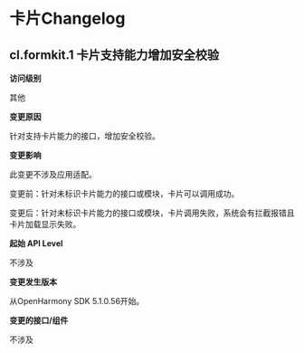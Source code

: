 # 卡片Changelog

## cl.formkit.1 卡片支持能力增加安全校验

**访问级别**

其他

**变更原因**

针对支持卡片能力的接口，增加安全校验。

**变更影响**

此变更不涉及应用适配。


变更前：针对未标识卡片能力的接口或模块，卡片可以调用成功。


变更后：针对未标识卡片能力的接口或模块，卡片调用失败，系统会有拦截报错且卡片加载显示失败。

**起始 API Level**

不涉及

**变更发生版本**

从OpenHarmony SDK 5.1.0.56开始。

**变更的接口/组件**

不涉及